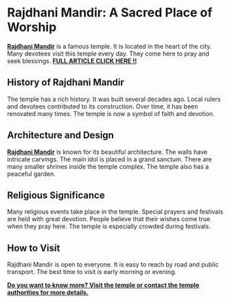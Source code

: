 # Rajdhani Mandir: A Sacred Place of Worship  

[**Rajdhani Mandir**](https://vocal.media/history/unveiling-the-secrets-of-rajdhani-mandir) is a famous temple. It is located in the heart of the city. Many devotees visit this temple every day. They come here to pray and seek blessings.
[**FULL ARTICLE CLICK HERE !!**](https://vocal.media/history/unveiling-the-secrets-of-rajdhani-mandir)

## History of Rajdhani Mandir  

The temple has a rich history. It was built several decades ago. Local rulers and devotees contributed to its construction. Over time, it has been renovated many times. The temple is now a symbol of faith and devotion.  

## Architecture and Design  

[**Rajdhani Mandir**](https://vocal.media/history/unveiling-the-secrets-of-rajdhani-mandir) is known for its beautiful architecture. The walls have intricate carvings. The main idol is placed in a grand sanctum. There are many smaller shrines inside the temple complex. The temple also has a peaceful garden.  

## Religious Significance  

Many religious events take place in the temple. Special prayers and festivals are held with great devotion. People believe that their wishes come true when they pray here. The temple is especially crowded during festivals.  

## How to Visit  

Rajdhani Mandir is open to everyone. It is easy to reach by road and public transport. The best time to visit is early morning or evening.  

[**Do you want to know more? Visit the temple or contact the temple authorities for more details.**](https://vocal.media/history/unveiling-the-secrets-of-rajdhani-mandir)  
